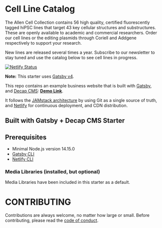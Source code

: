 # Cell Line Catalog  
The Allen Cell Collection contains 56 high quality, certified fluorescently tagged hiPSC lines that target 43 key cellular structures and substructures. These are openly available to academic and commercial researchers. Order our cell lines or the editing plasmids through Coriell and Addgene respectively to support your research.

New lines are released several times a year. Subscribe to our newsletter to stay tuned and use the catalog below to see cell lines in progress.


[![Netlify Status](https://api.netlify.com/api/v1/badges/b654c94e-08a6-4b79-b443-7837581b1d8d/deploy-status)](https://app.netlify.com/sites/gatsby-starter-netlify-cms-ci/deploys)

**Note:** This starter uses [Gatsby v4](https://www.gatsbyjs.com/gatsby-4/).

This repo contains an example business website that is built with [Gatsby](https://www.gatsbyjs.org/), and [Decap CMS](https://www.decapcms.org): **[Demo Link](https://gatsby-netlify-cms.netlify.com/)**.

It follows the [JAMstack architecture](https://jamstack.org) by using Git as a single source of truth, and [Netlify](https://www.netlify.com) for continuous deployment, and CDN distribution.

## Built with Gatsby + Decap CMS Starter

## Prerequisites

- Minimal Node.js version 14.15.0
- [Gatsby CLI](https://www.gatsbyjs.com/docs/reference/gatsby-cli/)
- [Netlify CLI](https://github.com/netlify/cli)


### Media Libraries (installed, but optional)

Media Libraries have been included in this starter as a default. 

# CONTRIBUTING

Contributions are always welcome, no matter how large or small. Before contributing,
please read the [code of conduct](CODE_OF_CONDUCT.md).
